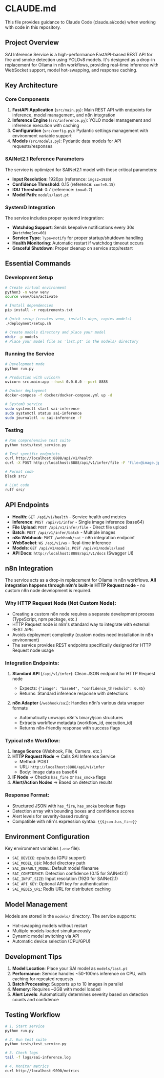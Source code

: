 # CLAUDE.md

This file provides guidance to Claude Code (claude.ai/code) when working with code in this repository.

## Project Overview

SAI Inference Service is a high-performance FastAPI-based REST API for fire and smoke detection using YOLOv8 models. It's designed as a drop-in replacement for Ollama in n8n workflows, providing real-time inference with WebSocket support, model hot-swapping, and response caching.

## Key Architecture

### Core Components

1. **FastAPI Application** (`src/main.py`): Main REST API with endpoints for inference, model management, and n8n integration
2. **Inference Engine** (`src/inference.py`): YOLO model management and inference execution with caching
3. **Configuration** (`src/config.py`): Pydantic settings management with environment variable support
4. **Models** (`src/models.py`): Pydantic data models for API requests/responses

### SAINet2.1 Reference Parameters
The service is optimized for SAINet2.1 model with these critical parameters:
- **Input Resolution**: 1920px (reference: `imgsz=1920`)
- **Confidence Threshold**: 0.15 (reference: `conf=0.15`)
- **IOU Threshold**: 0.7 (reference: `iou=0.7`)
- **Model Path**: `models/last.pt`

### SystemD Integration
The service includes proper systemd integration:
- **Watchdog Support**: Sends keepalive notifications every 30s (`WatchdogSec=60`)
- **Service Type**: `Type=notify` for proper startup/shutdown handling
- **Health Monitoring**: Automatic restart if watchdog timeout occurs
- **Graceful Shutdown**: Proper cleanup on service stop/restart

## Essential Commands

### Development Setup
```bash
# Create virtual environment
python3 -m venv venv
source venv/bin/activate

# Install dependencies
pip install -r requirements.txt

# Quick setup (creates venv, installs deps, copies models)
./deployment/setup.sh

# Create models directory and place your model
mkdir -p models
# Place your model file as 'last.pt' in the models/ directory
```

### Running the Service
```bash
# Development mode
python run.py

# Production with uvicorn
uvicorn src.main:app --host 0.0.0.0 --port 8888

# Docker deployment
docker-compose -f docker/docker-compose.yml up -d

# SystemD service
sudo systemctl start sai-inference
sudo systemctl status sai-inference
sudo journalctl -u sai-inference -f
```

### Testing
```bash
# Run comprehensive test suite
python tests/test_service.py

# Test specific endpoints
curl http://localhost:8888/api/v1/health
curl -X POST http://localhost:8888/api/v1/infer/file -F "file=@image.jpg"

# Format code
black src/

# Lint code
ruff src/
```

## API Endpoints

- **Health**: `GET /api/v1/health` - Service health and metrics
- **Inference**: `POST /api/v1/infer` - Single image inference (base64)
- **File Upload**: `POST /api/v1/infer/file` - Direct file upload
- **Batch**: `POST /api/v1/infer/batch` - Multiple images
- **n8n Webhook**: `POST /webhook/sai` - n8n integration endpoint
- **WebSocket**: `WS /api/v1/ws` - Real-time inference
- **Models**: `GET /api/v1/models`, `POST /api/v1/models/load`
- **API Docs**: `http://localhost:8888/api/v1/docs` (Swagger UI)

## n8n Integration

The service acts as a drop-in replacement for Ollama in n8n workflows. **All integration happens through n8n's built-in HTTP Request node** - no custom n8n node development is required.

### Why HTTP Request Node (Not Custom Node):
- Creating a custom n8n node requires a separate development process (TypeScript, npm package, etc.)
- HTTP Request node is n8n's standard way to integrate with external REST APIs
- Avoids deployment complexity (custom nodes need installation in n8n environment)
- The service provides REST endpoints specifically designed for HTTP Request node usage

### Integration Endpoints:
1. **Standard API** (`/api/v1/infer`): Clean JSON endpoint for HTTP Request node
   - Expects: `{"image": "base64", "confidence_threshold": 0.45}`
   - Returns: Standard inference response with detections

2. **n8n Adapter** (`/webhook/sai`): Handles n8n's various data wrapper formats
   - Automatically unwraps n8n's binary/json structures
   - Extracts workflow metadata (workflow_id, execution_id)
   - Returns n8n-friendly response with success flags

### Typical n8n Workflow:
1. **Image Source** (Webhook, File, Camera, etc.)
2. **HTTP Request Node** → Calls SAI Inference Service
   - Method: POST
   - URL: `http://localhost:8888/api/v1/infer`
   - Body: Image data as base64
3. **IF Node** → Checks `has_fire` or `has_smoke` flags
4. **Alert/Action Nodes** → Based on detection results

### Response Format:
- Structured JSON with `has_fire`, `has_smoke` boolean flags
- Detection array with bounding boxes and confidence scores
- Alert levels for severity-based routing
- Compatible with n8n's expression syntax: `{{$json.has_fire}}`

## Environment Configuration

Key environment variables (`.env` file):
- `SAI_DEVICE`: cpu/cuda (GPU support)
- `SAI_MODEL_DIR`: Model directory path
- `SAI_DEFAULT_MODEL`: Default model filename
- `SAI_CONFIDENCE`: Detection confidence (0.15 for SAINet2.1)
- `SAI_INPUT_SIZE`: Input resolution (1920 for SAINet2.1)
- `SAI_API_KEY`: Optional API key for authentication
- `SAI_REDIS_URL`: Redis URL for distributed caching

## Model Management

Models are stored in the `models/` directory. The service supports:
- Hot-swapping models without restart
- Multiple models loaded simultaneously
- Dynamic model switching via API
- Automatic device selection (CPU/GPU)

## Development Tips

1. **Model Location**: Place your SAI model as `models/last.pt`
2. **Performance**: Service handles ~50-100ms inference on CPU, with caching for repeated requests
3. **Batch Processing**: Supports up to 10 images in parallel
4. **Memory**: Requires ~2GB with model loaded
5. **Alert Levels**: Automatically determines severity based on detection counts and confidence

## Testing Workflow

```bash
# 1. Start service
python run.py

# 2. Run test suite
python tests/test_service.py

# 3. Check logs
tail -f logs/sai-inference.log

# 4. Monitor metrics
curl http://localhost:9090/metrics
```